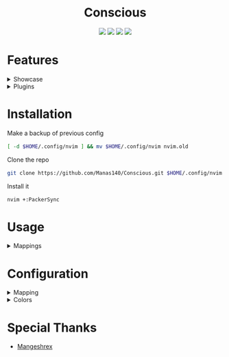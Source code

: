 <h1 align="center">Conscious</h1>

<p align="center">
    <a href="https://github.com/Manas140/Conscious/stargazers"><img src="https://img.shields.io/github/stars/Manas140/Conscious?colorA=151515&colorB=B66467&style=for-the-badge"></a>
    <a href="https://github.com/Manas140/Conscious/issues"><img src="https://img.shields.io/github/issues/Manas140/Conscious?colorA=151515&colorB=8C977D&style=for-the-badge"></a>
    <a href="https://github.com/Manas140/Conscious/network/members"><img src="https://img.shields.io/github/forks/Manas140/Conscious?colorA=151515&colorB=D9BC8C&style=for-the-badge"></a>
    <img src="https://img.shields.io/static/v1?label=license&message=MIT&color=8DA3B9&labelColor=151515&style=for-the-badge">
</p>

# Features

<details><summary>Showcase</summary>
<p align="center">
  <img src="./preview/normal.png">
</p>

- Minimal Mode

<p align="center">
  <img src="./preview/minimal.png">
</p>

- With <a href="https://github.com/Mangeshrex/everblush.vim">Everblush.vim</a> colorscheme.

<p align="center">
  <img src="./preview/everblush-conscious.png"> 
</p>
</details>

<details><summary>Plugins</summary>

- Bufferline
<p align="center">
  <img src="./preview/bufferline.png">
</p>

- Cmp 
<p align="center">
  <img src="./preview/cmp.png">
</p>

- Packer
<p align="center">
  <img src="./preview/packer.png">
</p>

- Nvim-Tree
<p align="center">
  <img src="./preview/nvim-tree.png">
</p>

- Telescope
<p align="center">
  <img src="./preview/telescope.png">
</p>
</details>

# Installation
Make a backup of previous config

```sh
[ -d $HOME/.config/nvim ] && mv $HOME/.config/nvim nvim.old
```
Clone the repo

```sh
git clone https://github.com/Manas140/Conscious.git $HOME/.config/nvim
```
Install it

```sh
nvim +:PackerSync
```

# Usage

<details><summary>Mappings</summary>

  |    Keybinds    |                Info               |
  | -----          | -----                             |
  | Tab            | Next Buffer                       |
  | Shift + Tab    | Previous Buffer                   |
  | h + s          | Open a horizontal split           |
  | v + s          | Open a vertical split             |
  | Space + v      | Open a terminal in vertical split |
  | Space + h      | Open a terminal in split          |
  | Space + t      | New tab                           |
  | Space + x      | Close Buffer                      |
  | Control + s    | Write file                        |
  | Space + m      | Toggle minimal mode               |
  | Space + /      | Toggle comment                    |
  | Space + Space  | Open telescope                    |
  | f + f          | Open telescope find_files         |
  | f + b          | Open telescope find_buffer        |
  | Control + n    | Toggle Nvim tree                  |
  | Control + b    | Focus Nvim tree                   |
  | Space + h      | Hard Update                       |

</details>

# Configuration

<details><summary>Mapping</summary>
<br>

> `$HOME/.config/nvim/lua/mappings.lua/`

Add a map which works in `NORMAL` mode

```lua
nmap("<leader>,", ":!echo this is a normal map")
```

Add a map which works in `VISUAL` mode

```lua
vmap("<leader>,", ":!echo this is a visual map")
```
</details>

<details><summary>Colors</summary>
<br>

> `$HOME/.config/nvim/lua/colors/`

- Add a file named `<colorscheme>.lua`

> `$HOME/.config/nvim/lua/colors/<colorscheme>.lua`

- Add colors according to base16 rules

> Example
```lua
return {
  base00 = "#151515",
  base01 = "#1f1f1f",
  base02 = "#282828",
  base03 = "#3b3b3b",
  base04 = "#e8e3e3",
  base05 = "#e8e3e3",
  base06 = "#e8e3e3",
  base07 = "#e8e3e3",
  base08 = "#b66467",
  base09 = "#d9bc8c",
  base0A = "#d9bc8c",
  base0B = "#8c977d",
}
```

> $HOME/.config/nvim/init.lua

- Specify the theme

```lua
_G.theme = "<colorscheme>"
```

</details>

# Special Thanks
- [Mangeshrex](https://github.com/Mangeshrex)

